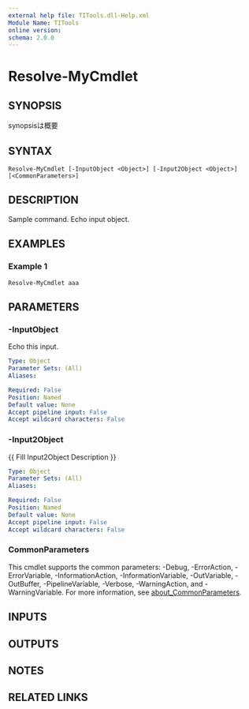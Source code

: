 ```yaml
---
external help file: TITools.dll-Help.xml
Module Name: TITools
online version:
schema: 2.0.0
---
```


# Resolve-MyCmdlet

## SYNOPSIS

synopsisは概要

## SYNTAX

```
Resolve-MyCmdlet [-InputObject <Object>] [-Input2Object <Object>] [<CommonParameters>]
```

## DESCRIPTION

Sample command.
Echo input object.

## EXAMPLES

### Example 1

```
Resolve-MyCmdlet aaa
```

## PARAMETERS

### -InputObject

Echo this input.

```yaml
Type: Object
Parameter Sets: (All)
Aliases:

Required: False
Position: Named
Default value: None
Accept pipeline input: False
Accept wildcard characters: False
```

### -Input2Object
{{ Fill Input2Object Description }}

```yaml
Type: Object
Parameter Sets: (All)
Aliases:

Required: False
Position: Named
Default value: None
Accept pipeline input: False
Accept wildcard characters: False
```

### CommonParameters
This cmdlet supports the common parameters: -Debug, -ErrorAction, -ErrorVariable, -InformationAction, -InformationVariable, -OutVariable, -OutBuffer, -PipelineVariable, -Verbose, -WarningAction, and -WarningVariable. For more information, see [about_CommonParameters](http://go.microsoft.com/fwlink/?LinkID=113216).

## INPUTS

## OUTPUTS

## NOTES

## RELATED LINKS
